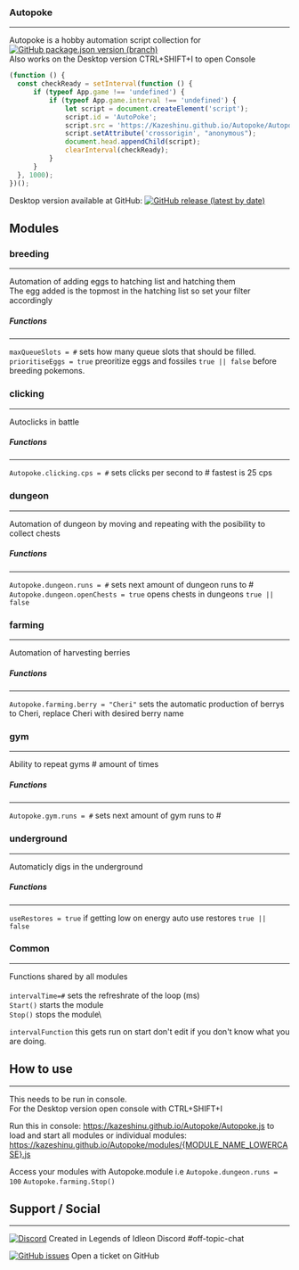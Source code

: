 

### Autopoke
------------------

Autopoke is a hobby automation script collection for [![GitHub package.json version (branch)](https://img.shields.io/github/package-json/v/pokeclicker/pokeclicker/master?label=Pokeclicker.com)](https://www.pokeclicker.com/)<br/>
Also works on the Desktop version CTRL+SHIFT+I to open Console  
  ```js
(function () {
    const checkReady = setInterval(function () {
        if (typeof App.game !== 'undefined') {
            if (typeof App.game.interval !== 'undefined') {
                let script = document.createElement('script');
                script.id = 'AutoPoke';
                script.src = 'https://Kazeshinu.github.io/Autopoke/Autopoke.js';
                script.setAttribute('crossorigin', "anonymous");
                document.head.appendChild(script);
                clearInterval(checkReady);
            }
        }
    }, 1000);
})();
  ```
  
Desktop version available at GitHub: [![GitHub release (latest by date)](https://img.shields.io/github/v/release/RedSparr0w/Pokeclicker-desktop?label=Pokeclicker-desktop&logo=Github)](https://github.com/RedSparr0w/Pokeclicker-desktop/releases)
## Modules

### breeding
------------------
Automation of adding eggs to hatching list and hatching them\
The egg added is the topmost in the hatching list so set your filter accordingly

##### Functions
-----------------
`maxQueueSlots = #` sets how many queue slots that should be filled.  
`prioritiseEggs = true` preoritize eggs and fossiles `true || false` before breeding pokemons.  

### clicking
------------------
Autoclicks in battle

##### Functions
-----------------
`Autopoke.clicking.cps = #` sets clicks per second to # fastest is 25 cps

### dungeon
------------------
Automation of dungeon by moving and repeating with the posibility to collect chests

##### Functions
-----------------
`Autopoke.dungeon.runs = #` sets next amount of dungeon runs to #\
`Autopoke.dungeon.openChests = true` opens chests in dungeons `true || false`  

### farming
------------------
Automation of harvesting berries  

##### Functions
-----------------
`Autopoke.farming.berry = "Cheri"` sets the automatic production of berrys to Cheri, replace Cheri with desired berry name  

### gym
------------------
Ability to repeat gyms # amount of times  

##### Functions
-----------------
`Autopoke.gym.runs = #` sets next amount of gym runs to #  

### underground
------------------
Automaticly digs in the underground  

##### Functions
-----------------
`useRestores = true` if getting low on energy auto use restores `true || false`  

### Common
------------------
Functions shared by all modules\
\
`intervalTime=#` sets the refreshrate of the loop (ms)\
`Start()` starts the module\
`Stop()` stops the module\
  
`intervalFunction` this gets run on start don't edit if you don't know what you are doing.


## How to use
------------------

This needs to be run in console.\
For the Desktop version open console with CTRL+SHIFT+I

Run this in console: https://kazeshinu.github.io/Autopoke/Autopoke.js to load and start all modules
or individual modules: https://kazeshinu.github.io/Autopoke/modules/{MODULE_NAME_LOWERCASE}.js  

Access your modules with Autopoke.module i.e `Autopoke.dungeon.runs = 100` `Autopoke.farming.Stop()`  

## Support / Social
------------------

[![Discord](https://img.shields.io/discord/437797104786604034?color=%237289DA&label=Legends%20of%20IdleOn&logo=Discord)](https://discord.gg/idleon) Created in Legends of Idleon Discord #off-topic-chat 

[![GitHub issues](https://img.shields.io/github/issues/kazeshinu/Autopoke?logo=Github)](https://github.com/Kazeshinu/Autopoke/issues/new) Open a ticket on GitHub
